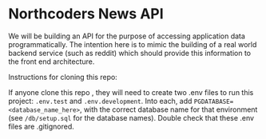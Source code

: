 # Northcoders News API
We will be building an API for the purpose of accessing application data programmatically. The intention here is to mimic the building of a real world backend service (such as reddit) which should provide this information to the front end architecture.

Instructions for cloning this repo:

If anyone clone this repo , they will need to create two .env files to run this project: `.env.test` and `.env.development`. Into each, add `PGDATABASE=<database_name_here>`, with the correct database name for that environment (see `/db/setup.sql` for the database names). 
Double check that these .env files are .gitignored.